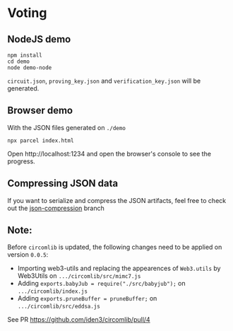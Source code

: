 # Voting

## NodeJS demo

```
npm install
cd demo
node demo-node
```

`circuit.json`, `proving_key.json` and `verification_key.json` will be generated.

## Browser demo

With the JSON files generated on `./demo`

```
npx parcel index.html
```

Open http://localhost:1234 and open the browser's console to see the progress.

## Compressing JSON data

If you want to serialize and compress the JSON artifacts, feel free to check out the [json-compression](https://github.com/adriamb/voting/tree/json-compression/demo) branch

## Note:

Before `circomlib` is updated, the following changes need to be applied on version `0.0.5`:

* Importing web3-utils and replacing the appearences of `Web3.utils` by Web3Utils on `.../circomlib/src/mimc7.js`
* Adding `exports.babyJub = require("./src/babyjub");` on `.../circomlib/index.js`
* Adding `exports.pruneBuffer = pruneBuffer;` on `.../circomlib/src/eddsa.js`

See PR https://github.com/iden3/circomlib/pull/4
